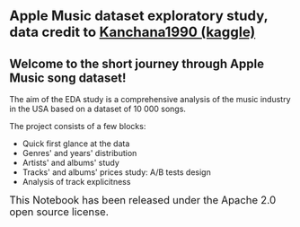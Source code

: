 ## <font size="5">Apple Music dataset exploratory study, data credit to <a href="https://www.kaggle.com/datasets/kanchana1990/apple-music-dataset-10000-tracks-uncovered">Kanchana1990 (kaggle)</a></font>

## Welcome to the short journey through Apple Music song dataset!

The aim of the EDA study is a comprehensive analysis of the music industry in the USA based on a dataset of 10 000 songs.

The project consists of a few blocks:

* Quick first glance at the data
* Genres' and years' distribution
* Artists' and albums' study
* Tracks' and albums' prices study: A/B tests design
* Analysis of track explicitness


<font size="4">This Notebook has been released under the Apache 2.0 open source license.</font>
